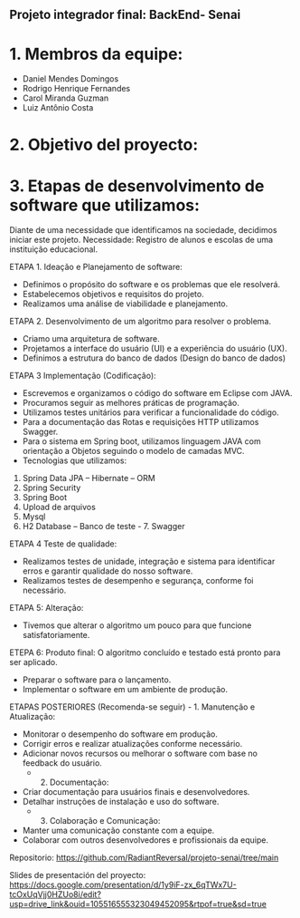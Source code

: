 ## Projeto integrador final: BackEnd- Senai

# 1. Membros da equipe:
-	Daniel Mendes Domingos
-	Rodrigo Henrique Fernandes
-	Carol Miranda Guzman
-	Luiz Antônio Costa

# 2. Objetivo del proyecto:

# 3. Etapas de desenvolvimento de software que utilizamos:
Diante de uma necessidade que identificamos na sociedade, decidimos iniciar este projeto.
Necessidade: Registro de alunos e escolas de uma instituição educacional.

ETAPA 1. Ideação e Planejamento de software:
-	Definimos o propósito do software e os problemas que ele resolverá.
-	Estabelecemos objetivos e requisitos do projeto.
-	Realizamos uma análise de viabilidade e planejamento.

ETAPA 2. Desenvolvimento de um algoritmo para resolver o problema.
-	Criamo uma arquitetura de software.
-	Projetamos a interface do usuário (UI) e a experiência do usuário (UX).
-	Definimos a estrutura do banco de dados (Design do banco de dados)

ETAPA 3 Implementação (Codificação):    
-	Escrevemos e organizamos o código do software em Eclipse com JAVA.
-	Procuramos seguir as melhores práticas de programação.
-	Utilizamos testes unitários para verificar a funcionalidade do código.
-	Para a documentação das Rotas e requisições HTTP utilizamos Swagger.
-	Para o sistema em Spring boot, utilizamos linguagem JAVA com orientação a Objetos seguindo o modelo de camadas MVC.
-	Tecnologias que utilizamos: 
  1.	Spring Data JPA – Hibernate – ORM 
  2.	Spring Security 
  3.	Spring Boot 
  4.	Upload de arquivos 
  5.	Mysql 
  6.	H2 Database – Banco de teste 
     - 7.	Swagger
   
ETAPA 4 Teste de qualidade:
-	Realizamos testes de unidade, integração e sistema para identificar erros e garantir qualidade do nosso software.
-	Realizamos testes de desempenho e segurança, conforme foi necessário.

ETAPA 5: Alteração: 
-	 Tivemos que alterar o algoritmo um pouco para que funcione satisfatoriamente.

ETEPA 6: Produto final: O algoritmo concluído e testado está pronto para ser aplicado. 
-	Preparar o software para o lançamento.
-	Implementar o software em um ambiente de produção.

ETAPAS POSTERIORES (Recomenda-se seguir)
       - 1.	Manutenção e Atualização:
-	Monitorar o desempenho do software em produção.
-	Corrigir erros e realizar atualizações conforme necessário.
-	Adicionar novos recursos ou melhorar o software com base no feedback do usuário.
       - 2.	Documentação:
-	Criar documentação para usuários finais e desenvolvedores.
-	Detalhar instruções de instalação e uso do software.
       - 3.	Colaboração e Comunicação:
-	Manter uma comunicação constante com a equipe.
-	Colaborar com outros desenvolvedores e profissionais da equipe.

Repositorio: https://github.com/RadiantReversal/projeto-senai/tree/main

Slides de presentación del proyecto: 
https://docs.google.com/presentation/d/1y9iF-zx_6qTWx7U-tcOxUqVjj0HZUo8i/edit?usp=drive_link&ouid=105516555323049452095&rtpof=true&sd=true 


